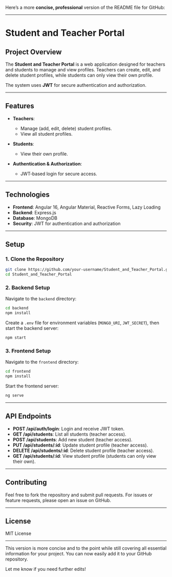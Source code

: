 Here’s a more **concise, professional** version of the README file for GitHub:

---

# Student and Teacher Portal

## Project Overview

The **Student and Teacher Portal** is a web application designed for teachers and students to manage and view profiles. Teachers can create, edit, and delete student profiles, while students can only view their own profile.

The system uses **JWT** for secure authentication and authorization.

---

## Features

- **Teachers**:
  - Manage (add, edit, delete) student profiles.
  - View all student profiles.
  
- **Students**:
  - View their own profile.

- **Authentication & Authorization**:
  - JWT-based login for secure access.

---

## Technologies

- **Frontend**: Angular 16, Angular Material, Reactive Forms, Lazy Loading
- **Backend**: Express.js
- **Database**: MongoDB
- **Security**: JWT for authentication and authorization

---

## Setup

### 1. Clone the Repository

```bash
git clone https://github.com/your-username/Student_and_Teacher_Portal.git
cd Student_and_Teacher_Portal
```

### 2. Backend Setup

Navigate to the `backend` directory:

```bash
cd backend
npm install
```

Create a `.env` file for environment variables (`MONGO_URI`, `JWT_SECRET`), then start the backend server:

```bash
npm start
```

### 3. Frontend Setup

Navigate to the `frontend` directory:

```bash
cd frontend
npm install
```

Start the frontend server:

```bash
ng serve
```

---

## API Endpoints

- **POST /api/auth/login**: Login and receive JWT token.
- **GET /api/students**: List all students (teacher access).
- **POST /api/students**: Add new student (teacher access).
- **PUT /api/students/:id**: Update student profile (teacher access).
- **DELETE /api/students/:id**: Delete student profile (teacher access).
- **GET /api/students/:id**: View student profile (students can only view their own).

---

## Contributing

Feel free to fork the repository and submit pull requests. For issues or feature requests, please open an issue on GitHub.

---

## License

MIT License

---

This version is more concise and to the point while still covering all essential information for your project. You can now easily add it to your GitHub repository.

Let me know if you need further edits!
